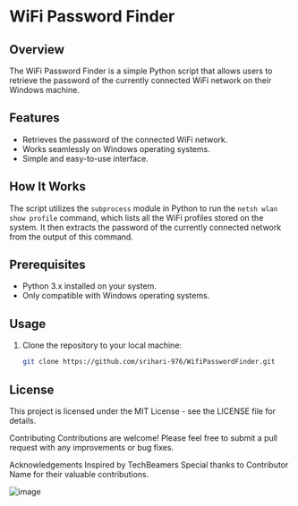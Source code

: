 # WiFi Password Finder

## Overview
The WiFi Password Finder is a simple Python script that allows users to retrieve the password of the currently connected WiFi network on their Windows machine.

## Features
- Retrieves the password of the connected WiFi network.
- Works seamlessly on Windows operating systems.
- Simple and easy-to-use interface.

## How It Works
The script utilizes the `subprocess` module in Python to run the `netsh wlan show profile` command, which lists all the WiFi profiles stored on the system. It then extracts the password of the currently connected network from the output of this command.

## Prerequisites
- Python 3.x installed on your system.
- Only compatible with Windows operating systems.

## Usage
1. Clone the repository to your local machine:
   ```bash
   git clone https://github.com/srihari-976/WifiPasswordFinder.git

## License
This project is licensed under the MIT License - see the LICENSE file for details.

Contributing
Contributions are welcome! Please feel free to submit a pull request with any improvements or bug fixes.

Acknowledgements
Inspired by TechBeamers
Special thanks to Contributor Name for their valuable contributions.




![image](https://github.com/srihari-976/WifiPasswordFinder/assets/120409108/837fbefe-6dd1-465c-bf2d-7424c4989371)
